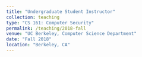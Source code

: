 ```yaml
---
title: "Undergraduate Student Instructor"
collection: teaching
type: "CS 161: Computer Security"
permalink: /teaching/2018-fall
venue: "UC Berkeley, Computer Science Department"
date: "Fall 2018"
location: "Berkeley, CA"
---
```

